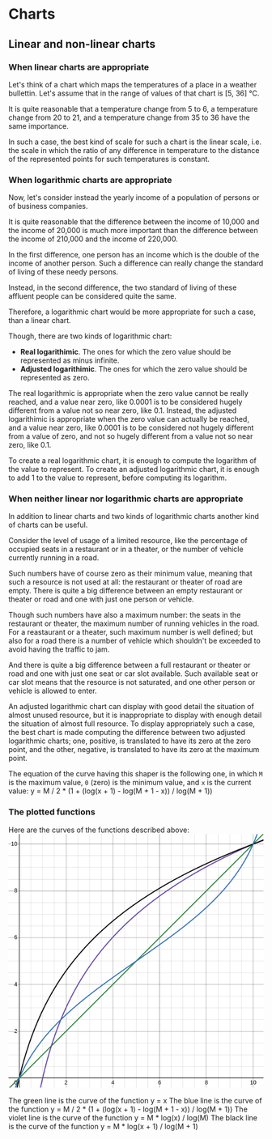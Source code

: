 # Charts

## Linear and non-linear charts

### When linear charts are appropriate

Let's think of a chart which maps the temperatures of a place in a weather bullettin.
Let's assume that in the range of values of that chart is [5, 36] °C.

It is quite reasonable that a temperature change from 5 to 6, a temperature change from 20 to 21, and a temperature change from 35 to 36 have the same importance.

In such a case, the best kind of scale for such a chart is the linear scale, i.e. the scale in which the ratio of any difference in temperature to the distance of the represented points for such temperatures is constant.

### When logarithmic charts are appropriate

Now, let's consider instead the yearly income of a population of persons or of business companies.

It is quite reasonable that the difference between the income of 10,000 and the income of 20,000 is much more important than the difference between the income of 210,000 and the income of 220,000.

In the first difference, one person has an income which is the double of the income of another person. Such a difference can really change the standard of living of these needy persons.

Instead, in the second difference, the two standard of living of these affluent people can be considered quite the same.

Therefore, a logarithmic chart would be more appropriate for such a case, than a linear chart.

Though, there are two kinds of logarithmic chart:
* **Real logarithimic**. The ones for which the zero value should be represented as minus infinite.
* **Adjusted logarithimic**. The ones for which the zero value should be represented as zero.

The real logarithmic is appropriate when the zero value cannot be really reached, and a value near zero, like 0.0001 is to be considered hugely different from a value not so near zero, like 0.1.
Instead, the adjusted logarithimic is appropriate when the zero value can actually be reached, and a value near zero, like 0.0001 is to be considered not hugely different from a value of zero, and not so hugely different from a value not so near zero, like 0.1.

To create a real logarithmic chart, it is enough to compute the logarithm of the value to represent.
To create an adjusted logarithmic chart, it is enough to add 1 to the value to represent, before computing its logarithm.

### When neither linear nor logarithmic charts are appropriate

In addition to linear charts and two kinds of logarithmic charts another kind of charts can be useful.

Consider the level of usage of a limited resource, like the percentage of occupied seats in a restaurant or in a theater, or the number of vehicle currently running in a road.

Such numbers have of course zero as their minimum value, meaning that such a resource is not used at all: the restaurant or theater of road are empty.
There is quite a big difference between an empty restaurant or theater or road and one with just one person or vehicle.

Though such numbers have also a maximum number: the seats in the restaurant or theater, the maximum number of running vehicles in the road.
For a reastaurant or a theater, such maximum number is well defined; but also for a road there is a number of vehicle which shouldn't be exceeded to avoid having the traffic to jam.

And there is quite a big difference between a full restaurant or theater or road and one with just one seat or car slot available.
Such available seat or car slot means that the resource is not saturated, and one other person or vehicle is allowed to enter.

An adjusted logarithmic chart can display with good detail the situation of almost unused resource, but it is inappropriate to display with enough detail the situation of almost full resource.
To display appropriately such a case, the best chart is made computing the difference between two adjusted logarithmic charts; one, positive, is translated to have its zero at the zero point, and the other, negative, is translated to have its zero at the maximum point.

The equation of the curve having this shaper is the following one, in which `M` is the maximum value, `0` (zero) is the minimum value, and `x` is the current value:
y = M / 2 * (1 + (log(x + 1) - log(M + 1 - x)) / log(M + 1))

### The plotted functions

Here are the curves of the functions described above:
![Chart functions](ChartFunctions.png)

The green line is the curve of the function y = x
The blue line is the curve of the function y = M / 2 * (1 + (log(x + 1) - log(M + 1 - x)) / log(M + 1))
The violet line is the curve of the function y = M * log(x) / log(M)
The black line is the curve of the function y = M * log(x + 1) / log(M + 1)
